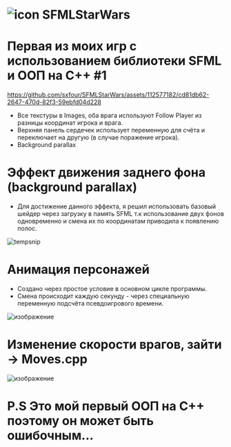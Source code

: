 # ![icon](https://github.com/sxfour/SFMLStarWars/assets/112577182/687545bf-3155-4d0d-9a89-7bf236690239) SFMLStarWars
# Первая из моих игр с использованием библиотеки SFML и ООП на C++ #1

https://github.com/sxfour/SFMLStarWars/assets/112577182/cd81db62-2647-470d-82f3-59ebfd04d228

* Все текстуры в Images, оба врага используют Follow Player из разницы координат игрока и врага.
* Верхняя панель сердечек использует переменную для счёта и переключает на другую (в случае поражение игрока).
* Background parallax

# Эффект движения заднего фона (background parallax)
* Для достижение данного эффекта, я решил использовать базовый шейдер через загрузку в память SFML
  т.к использование двух фонов одновременно и смена их по координатам приводила к появлению полос.
  
![tempsnip](https://github.com/sxfour/SFMLStarWars/assets/112577182/a0445b55-991f-4d0f-a0d5-3dacf1a2efcf)

# Анимация персонажей
* Создано через простое условие в основном цикле программы.
* Смена происходит каждую секунду - через специальную переменную подсчёта псевдоигрового времени.

![изображение](https://github.com/sxfour/SFMLStarWars/assets/112577182/87a683fb-497d-410f-b073-ccc9c59177b3)

# Изменение скорости врагов, зайти -> Moves.cpp
![изображение](https://github.com/sxfour/SFMLStarWars/assets/112577182/26a53b3a-f6ab-487d-acc9-d6c1bd246b50)

# P.S Это мой первый ООП на C++ поэтому он может быть ошибочным...
